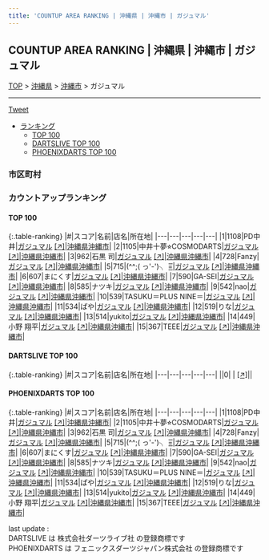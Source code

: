 ```yaml
---
title: 'COUNTUP AREA RANKING | 沖縄県 | 沖縄市 | ガジュマル'
---
```

## COUNTUP AREA RANKING | 沖縄県 | 沖縄市 | ガジュマル

[TOP](/darts/rank/) > [沖縄県](/darts/rank/沖縄県/) > [沖縄市](/darts/rank/沖縄県/沖縄市/) > ガジュマル

___

<a href="https://twitter.com/share?ref_src=twsrc%5Etfw" data-text="COUNTUP AREA RANKING | 沖縄県沖縄市ガジュマル" class="twitter-share-button" data-hashtags="DARTSLIVE,PHOENIXDARTS,darts,ダーツ" data-show-count="false">Tweet</a>

* [ランキング](#カウントアップランキング)
    * [TOP 100](#top-100)
    * [DARTSLIVE TOP 100](#dartslive-top-100)
    * [PHOENIXDARTS TOP 100](#phoenixdarts-top-100)

### 市区町村

<ul>

</ul>

### カウントアップランキング

#### TOP 100



{:.table-ranking}
|#|スコア|名前|店名|所在地|
|---|---|---|---|---|
|1|1108|<span class="rank-name-pd">PD中井</span>|<a href="/darts/rank/shops/95379.html">ガジュマル</a> <a href="https://vs.phoenixdarts.com/jp/shop/shopDetailInfo/s_95379?s_seq=95379">[↗]</a>|<a href="/darts/rank/沖縄県/沖縄市">沖縄県沖縄市</a>|
|2|1105|<span class="rank-name-pd">中井十夢⭐︎COSMODARTS</span>|<a href="/darts/rank/shops/95379.html">ガジュマル</a> <a href="https://vs.phoenixdarts.com/jp/shop/shopDetailInfo/s_95379?s_seq=95379">[↗]</a>|<a href="/darts/rank/沖縄県/沖縄市">沖縄県沖縄市</a>|
|3|962|<span class="rank-name-pd"><span class="pro-icon-pd"></span>石黒 司</span>|<a href="/darts/rank/shops/95379.html">ガジュマル</a> <a href="https://vs.phoenixdarts.com/jp/shop/shopDetailInfo/s_95379?s_seq=95379">[↗]</a>|<a href="/darts/rank/沖縄県/沖縄市">沖縄県沖縄市</a>|
|4|728|<span class="rank-name-pd">Fanzy</span>|<a href="/darts/rank/shops/95379.html">ガジュマル</a> <a href="https://vs.phoenixdarts.com/jp/shop/shopDetailInfo/s_95379?s_seq=95379">[↗]</a>|<a href="/darts/rank/沖縄県/沖縄市">沖縄県沖縄市</a>|
|5|715|<span class="rank-name-pd">(^^;( っ&#x27;-&#x27;)╮ =͟͟͞</span>|<a href="/darts/rank/shops/95379.html">ガジュマル</a> <a href="https://vs.phoenixdarts.com/jp/shop/shopDetailInfo/s_95379?s_seq=95379">[↗]</a>|<a href="/darts/rank/沖縄県/沖縄市">沖縄県沖縄市</a>|
|6|607|<span class="rank-name-pd">まにくす</span>|<a href="/darts/rank/shops/95379.html">ガジュマル</a> <a href="https://vs.phoenixdarts.com/jp/shop/shopDetailInfo/s_95379?s_seq=95379">[↗]</a>|<a href="/darts/rank/沖縄県/沖縄市">沖縄県沖縄市</a>|
|7|590|<span class="rank-name-pd">GA-SEI</span>|<a href="/darts/rank/shops/95379.html">ガジュマル</a> <a href="https://vs.phoenixdarts.com/jp/shop/shopDetailInfo/s_95379?s_seq=95379">[↗]</a>|<a href="/darts/rank/沖縄県/沖縄市">沖縄県沖縄市</a>|
|8|585|<span class="rank-name-pd">ナツキ</span>|<a href="/darts/rank/shops/95379.html">ガジュマル</a> <a href="https://vs.phoenixdarts.com/jp/shop/shopDetailInfo/s_95379?s_seq=95379">[↗]</a>|<a href="/darts/rank/沖縄県/沖縄市">沖縄県沖縄市</a>|
|9|542|<span class="rank-name-pd">nao</span>|<a href="/darts/rank/shops/95379.html">ガジュマル</a> <a href="https://vs.phoenixdarts.com/jp/shop/shopDetailInfo/s_95379?s_seq=95379">[↗]</a>|<a href="/darts/rank/沖縄県/沖縄市">沖縄県沖縄市</a>|
|10|539|<span class="rank-name-pd">TASUKU＝PLUS NINE＝</span>|<a href="/darts/rank/shops/95379.html">ガジュマル</a> <a href="https://vs.phoenixdarts.com/jp/shop/shopDetailInfo/s_95379?s_seq=95379">[↗]</a>|<a href="/darts/rank/沖縄県/沖縄市">沖縄県沖縄市</a>|
|11|534|<span class="rank-name-pd">ぱや</span>|<a href="/darts/rank/shops/95379.html">ガジュマル</a> <a href="https://vs.phoenixdarts.com/jp/shop/shopDetailInfo/s_95379?s_seq=95379">[↗]</a>|<a href="/darts/rank/沖縄県/沖縄市">沖縄県沖縄市</a>|
|12|519|<span class="rank-name-pd">りな</span>|<a href="/darts/rank/shops/95379.html">ガジュマル</a> <a href="https://vs.phoenixdarts.com/jp/shop/shopDetailInfo/s_95379?s_seq=95379">[↗]</a>|<a href="/darts/rank/沖縄県/沖縄市">沖縄県沖縄市</a>|
|13|514|<span class="rank-name-pd">yukito</span>|<a href="/darts/rank/shops/95379.html">ガジュマル</a> <a href="https://vs.phoenixdarts.com/jp/shop/shopDetailInfo/s_95379?s_seq=95379">[↗]</a>|<a href="/darts/rank/沖縄県/沖縄市">沖縄県沖縄市</a>|
|14|449|<span class="rank-name-pd"><span class="pro-icon-pd"></span>小野 翔平</span>|<a href="/darts/rank/shops/95379.html">ガジュマル</a> <a href="https://vs.phoenixdarts.com/jp/shop/shopDetailInfo/s_95379?s_seq=95379">[↗]</a>|<a href="/darts/rank/沖縄県/沖縄市">沖縄県沖縄市</a>|
|15|367|<span class="rank-name-pd">TEEE</span>|<a href="/darts/rank/shops/95379.html">ガジュマル</a> <a href="https://vs.phoenixdarts.com/jp/shop/shopDetailInfo/s_95379?s_seq=95379">[↗]</a>|<a href="/darts/rank/沖縄県/沖縄市">沖縄県沖縄市</a>|


#### DARTSLIVE TOP 100



{:.table-ranking}
|#|スコア|名前|店名|所在地|
|---|---|---|---|---|
||0|<span class="rank-name-dl"> </span>|<a href="/darts/rank/shops/.html"></a> <a href="">[↗]</a>|<a href="/darts/rank//"></a>|


#### PHOENIXDARTS TOP 100



{:.table-ranking}
|#|スコア|名前|店名|所在地|
|---|---|---|---|---|
|1|1108|<span class="rank-name-pd">PD中井</span>|<a href="/darts/rank/shops/95379.html">ガジュマル</a> <a href="https://vs.phoenixdarts.com/jp/shop/shopDetailInfo/s_95379?s_seq=95379">[↗]</a>|<a href="/darts/rank/沖縄県/沖縄市">沖縄県沖縄市</a>|
|2|1105|<span class="rank-name-pd">中井十夢⭐︎COSMODARTS</span>|<a href="/darts/rank/shops/95379.html">ガジュマル</a> <a href="https://vs.phoenixdarts.com/jp/shop/shopDetailInfo/s_95379?s_seq=95379">[↗]</a>|<a href="/darts/rank/沖縄県/沖縄市">沖縄県沖縄市</a>|
|3|962|<span class="rank-name-pd"><span class="pro-icon-pd"></span>石黒 司</span>|<a href="/darts/rank/shops/95379.html">ガジュマル</a> <a href="https://vs.phoenixdarts.com/jp/shop/shopDetailInfo/s_95379?s_seq=95379">[↗]</a>|<a href="/darts/rank/沖縄県/沖縄市">沖縄県沖縄市</a>|
|4|728|<span class="rank-name-pd">Fanzy</span>|<a href="/darts/rank/shops/95379.html">ガジュマル</a> <a href="https://vs.phoenixdarts.com/jp/shop/shopDetailInfo/s_95379?s_seq=95379">[↗]</a>|<a href="/darts/rank/沖縄県/沖縄市">沖縄県沖縄市</a>|
|5|715|<span class="rank-name-pd">(^^;( っ&#x27;-&#x27;)╮ =͟͟͞</span>|<a href="/darts/rank/shops/95379.html">ガジュマル</a> <a href="https://vs.phoenixdarts.com/jp/shop/shopDetailInfo/s_95379?s_seq=95379">[↗]</a>|<a href="/darts/rank/沖縄県/沖縄市">沖縄県沖縄市</a>|
|6|607|<span class="rank-name-pd">まにくす</span>|<a href="/darts/rank/shops/95379.html">ガジュマル</a> <a href="https://vs.phoenixdarts.com/jp/shop/shopDetailInfo/s_95379?s_seq=95379">[↗]</a>|<a href="/darts/rank/沖縄県/沖縄市">沖縄県沖縄市</a>|
|7|590|<span class="rank-name-pd">GA-SEI</span>|<a href="/darts/rank/shops/95379.html">ガジュマル</a> <a href="https://vs.phoenixdarts.com/jp/shop/shopDetailInfo/s_95379?s_seq=95379">[↗]</a>|<a href="/darts/rank/沖縄県/沖縄市">沖縄県沖縄市</a>|
|8|585|<span class="rank-name-pd">ナツキ</span>|<a href="/darts/rank/shops/95379.html">ガジュマル</a> <a href="https://vs.phoenixdarts.com/jp/shop/shopDetailInfo/s_95379?s_seq=95379">[↗]</a>|<a href="/darts/rank/沖縄県/沖縄市">沖縄県沖縄市</a>|
|9|542|<span class="rank-name-pd">nao</span>|<a href="/darts/rank/shops/95379.html">ガジュマル</a> <a href="https://vs.phoenixdarts.com/jp/shop/shopDetailInfo/s_95379?s_seq=95379">[↗]</a>|<a href="/darts/rank/沖縄県/沖縄市">沖縄県沖縄市</a>|
|10|539|<span class="rank-name-pd">TASUKU＝PLUS NINE＝</span>|<a href="/darts/rank/shops/95379.html">ガジュマル</a> <a href="https://vs.phoenixdarts.com/jp/shop/shopDetailInfo/s_95379?s_seq=95379">[↗]</a>|<a href="/darts/rank/沖縄県/沖縄市">沖縄県沖縄市</a>|
|11|534|<span class="rank-name-pd">ぱや</span>|<a href="/darts/rank/shops/95379.html">ガジュマル</a> <a href="https://vs.phoenixdarts.com/jp/shop/shopDetailInfo/s_95379?s_seq=95379">[↗]</a>|<a href="/darts/rank/沖縄県/沖縄市">沖縄県沖縄市</a>|
|12|519|<span class="rank-name-pd">りな</span>|<a href="/darts/rank/shops/95379.html">ガジュマル</a> <a href="https://vs.phoenixdarts.com/jp/shop/shopDetailInfo/s_95379?s_seq=95379">[↗]</a>|<a href="/darts/rank/沖縄県/沖縄市">沖縄県沖縄市</a>|
|13|514|<span class="rank-name-pd">yukito</span>|<a href="/darts/rank/shops/95379.html">ガジュマル</a> <a href="https://vs.phoenixdarts.com/jp/shop/shopDetailInfo/s_95379?s_seq=95379">[↗]</a>|<a href="/darts/rank/沖縄県/沖縄市">沖縄県沖縄市</a>|
|14|449|<span class="rank-name-pd"><span class="pro-icon-pd"></span>小野 翔平</span>|<a href="/darts/rank/shops/95379.html">ガジュマル</a> <a href="https://vs.phoenixdarts.com/jp/shop/shopDetailInfo/s_95379?s_seq=95379">[↗]</a>|<a href="/darts/rank/沖縄県/沖縄市">沖縄県沖縄市</a>|
|15|367|<span class="rank-name-pd">TEEE</span>|<a href="/darts/rank/shops/95379.html">ガジュマル</a> <a href="https://vs.phoenixdarts.com/jp/shop/shopDetailInfo/s_95379?s_seq=95379">[↗]</a>|<a href="/darts/rank/沖縄県/沖縄市">沖縄県沖縄市</a>|


<div class="footer border-top border-gray-light mt-5 pt-3 text-right text-gray">
    last update : <span style="font-weight: italic" id="foot_last_modified"></span><br />
    DARTSLIVE は 株式会社ダーツライブ社 の登録商標です<br />
    PHOENIXDARTS は フェニックスダーツジャパン株式会社 の登録商標です<br />
</div>

<script src="https://cdnjs.cloudflare.com/ajax/libs/jquery.tablesorter/2.31.3/js/jquery.tablesorter.min.js" integrity="sha512-qzgd5cYSZcosqpzpn7zF2ZId8f/8CHmFKZ8j7mU4OUXTNRd5g+ZHBPsgKEwoqxCtdQvExE5LprwwPAgoicguNg==" crossorigin="anonymous" referrerpolicy="no-referrer"></script>
<link rel="stylesheet" href="https://cdnjs.cloudflare.com/ajax/libs/jquery.tablesorter/2.31.3/css/theme.default.min.css" integrity="sha512-wghhOJkjQX0Lh3NSWvNKeZ0ZpNn+SPVXX1Qyc9OCaogADktxrBiBdKGDoqVUOyhStvMBmJQ8ZdMHiR3wuEq8+w==" crossorigin="anonymous" referrerpolicy="no-referrer" />
<script>
$(function() {
    $(".table-ranking").tablesorter({sortList:[[0, 0]]});
    $("#foot_last_modified").text(formatDate(new Date(document.lastModified), 'yyyy-MM-dd HH:mm:ss'));
});
</script>

<script async src="https://platform.twitter.com/widgets.js" charset="utf-8"></script>